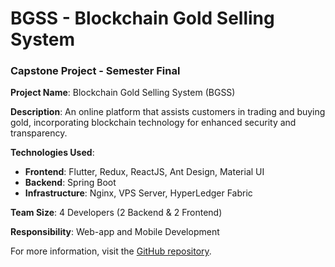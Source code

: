 # BGSS - Blockchain Gold Selling System

### Capstone Project - Semester Final
**Project Name**: Blockchain Gold Selling System (BGSS)

**Description**: An online platform that assists customers in trading and buying gold, incorporating blockchain technology for enhanced security and transparency.

**Technologies Used**:
- **Frontend**: Flutter, Redux, ReactJS, Ant Design, Material UI
- **Backend**: Spring Boot
- **Infrastructure**: Nginx, VPS Server, HyperLedger Fabric

**Team Size**: 4 Developers (2 Backend & 2 Frontend)

**Responsibility**: Web-app and Mobile Development

For more information, visit the [GitHub repository](https://github.com/moo-light/bgss.git).

